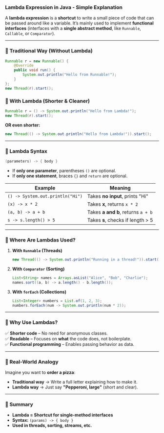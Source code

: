 ### **Lambda Expression in Java - Simple Explanation**

A **lambda expression** is a **shortcut** to write a small piece of code that can be passed around like a variable. It’s mainly used to implement **functional interfaces** (interfaces with a **single abstract method**, like `Runnable`, `Callable`, or `Comparator`).

---

### **🔹 Traditional Way (Without Lambda)**
```java
Runnable r = new Runnable() {
    @Override
    public void run() {
        System.out.println("Hello from Runnable!");
    }
};
new Thread(r).start();
```

### **🔹 With Lambda (Shorter & Cleaner)**
```java
Runnable r = () -> System.out.println("Hello from Lambda!");
new Thread(r).start();
```
**OR even shorter:**
```java
new Thread(() -> System.out.println("Hello from Lambda!")).start();
```

---

### **🔹 Lambda Syntax**
```java
(parameters) -> { body }
```
- If **only one parameter**, parentheses `()` are optional.
- If **only one statement**, braces `{}` and `return` are optional.

| Example | Meaning |
|---------|---------|
| `() -> System.out.println("Hi")` | Takes **no input**, prints "Hi" |
| `(x) -> x * 2` | Takes **x**, returns `x * 2` |
| `(a, b) -> a + b` | Takes **a and b**, returns `a + b` |
| `s -> s.length() > 5` | Takes **s**, checks if length > 5 |

---

### **🔹 Where Are Lambdas Used?**
1. **With `Runnable` (Threads)**
   ```java
   new Thread(() -> System.out.println("Running in a thread!")).start();
   ```

2. **With `Comparator` (Sorting)**
   ```java
   List<String> names = Arrays.asList("Alice", "Bob", "Charlie");
   names.sort((a, b) -> a.length() - b.length());
   ```

3. **With `forEach` (Collections)**
   ```java
   List<Integer> numbers = List.of(1, 2, 3);
   numbers.forEach(num -> System.out.println(num * 2));
   ```

---

### **🔹 Why Use Lambdas?**
✅ **Shorter code** – No need for anonymous classes.  
✅ **Readable** – Focuses on **what** the code does, not boilerplate.  
✅ **Functional programming** – Enables passing behavior as data.

---

### **🔹 Real-World Analogy**
Imagine you want to **order a pizza**:
- **Traditional way** → Write a full letter explaining how to make it.
- **Lambda way** → Just say **"Pepperoni, large"** (short and clear).

---

### **🔹 Summary**
- **Lambda = Shortcut for single-method interfaces**
- **Syntax:** `(params) -> { body }`
- **Used in threads, sorting, streams, etc.**

